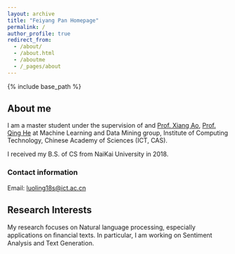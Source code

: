 ```yaml
---
layout: archive
title: "Feiyang Pan Homepage"
permalink: /
author_profile: true
redirect_from:
  - /about/
  - /about.html
  - /aboutme
  - /_pages/about
---
```


{% include base_path %}

## About me

I am a master student under the supervision of and [Prof. Xiang Ao](http://sourcedb.ict.cas.cn/cn/jssrck/201810/t20181029_5151251.html), [Prof. Qing He](http://people.ucas.edu.cn/~0000964?language=en) at Machine Learning and Data Mining group, Institute of Computing Technology, Chinese Academy of Sciences (ICT, CAS).

I received my B.S. of CS from NaiKai University in 2018.
### Contact information
Email: luoling18s@ict.ac.cn


## Research Interests

My research focuses on Natural language processing, especially applications on ﬁnancial texts. In particular, I am working on Sentiment Analysis and Text Generation.


